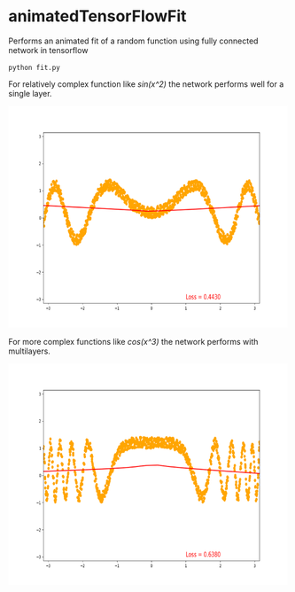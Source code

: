 # animatedTensorFlowFit
Performs an animated fit of a random function using fully connected network in tensorflow

```
python fit.py
```
For relatively complex function like *sin(x^2)* the network performs well for a single layer. 


<img src="https://github.com/ddevetak/animatedTensorFlowFit/blob/master/an.gif" width="600" height="400">


For more complex functions like *cos(x^3)* the network performs with multilayers.

<img src="https://github.com/ddevetak/animatedTensorFlowFit/blob/master/an1.gif" width="600" height="400">
